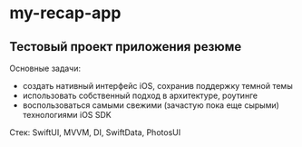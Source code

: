 # my-recap-app

## Тестовый проект приложения резюме
Основные задачи: 
  - создать нативный интерфейс iOS, сохранив поддержку темной темы
  - использовать собственный подход в архитектуре, роутинге
  - воспользоваться самыми свежими (зачастую пока еще сырыми) технологиями iOS SDK

Стек: SwiftUI, MVVM, DI, SwiftData, PhotosUI
